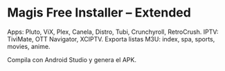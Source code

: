 
# Magis Free Installer – Extended
Apps: Pluto, ViX, Plex, Canela, Distro, Tubi, Crunchyroll, RetroCrush. IPTV: TiviMate, OTT Navigator, XCIPTV.
Exporta listas M3U: index, spa, sports, movies, anime.

Compila con Android Studio y genera el APK.
